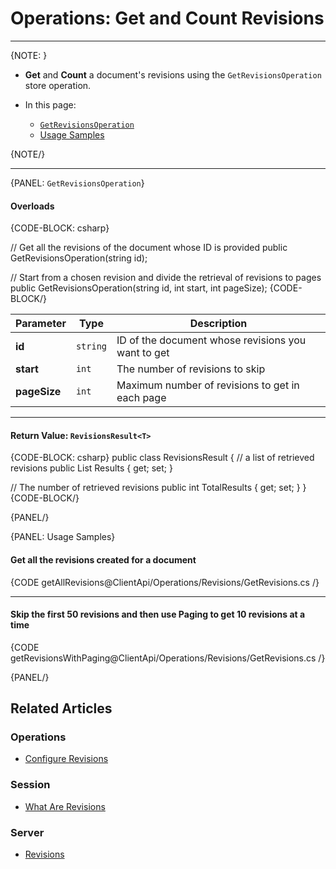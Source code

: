 ﻿# Operations: Get and Count Revisions

---

{NOTE: }

* **Get** and **Count** a document's revisions using the `GetRevisionsOperation` store operation.  

* In this page:  
  * [`GetRevisionsOperation`](../../../client-api/operations/revisions/get-revisions#getrevisionsoperation)  
  * [Usage Samples](../../../client-api/operations/revisions/get-revisions#usage-samples)  

{NOTE/}

---

{PANEL: `GetRevisionsOperation`}


#### Overloads

{CODE-BLOCK: csharp}

// Get all the revisions of the document whose ID is provided
public GetRevisionsOperation(string id);

// Start from a chosen revision and divide the retrieval of revisions to pages
public GetRevisionsOperation(string id, int start, int pageSize);
{CODE-BLOCK/}

| Parameter | Type | Description |
| - | - | - |
| **id** | `string` | ID of the document whose revisions you want to get |
| **start** | `int` | The number of revisions to skip |
| **pageSize** | `int` | Maximum number of revisions to get in each page |

---

#### Return Value: `RevisionsResult<T>`

{CODE-BLOCK: csharp}
public class RevisionsResult<T>
{
  // a list of retrieved revisions
  public List<T> Results { get; set; }

  // The number of retrieved revisions
  public int TotalResults { get; set; }
}
{CODE-BLOCK/}

{PANEL/}

{PANEL: Usage Samples}

#### Get all the revisions created for a document  
{CODE getAllRevisions@ClientApi/Operations/Revisions/GetRevisions.cs /}

---

#### Skip the first 50 revisions and then use Paging to get 10 revisions at a time  
{CODE getRevisionsWithPaging@ClientApi/Operations/Revisions/GetRevisions.cs /}


{PANEL/}

## Related Articles

### Operations

- [Configure Revisions](../../../client-api/operations/revisions/configure-revisions)

### Session

- [What Are Revisions](../../../client-api/session/revisions/what-are-revisions)

### Server

- [Revisions](../../../server/extensions/revisions)
